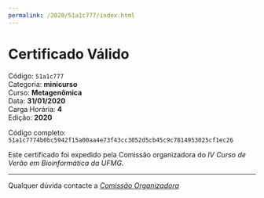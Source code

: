 ```yaml
---
permalink: /2020/51a1c777/index.html
---
```


# Certificado Válido

Código: `51a1c777`<br>
Categoria: **minicurso**<br>
Curso: **Metagenômica**<br>
Data: **31/01/2020**<br>
Carga Horária: **4**<br>
Edição: **2020**<br>


Código completo: `51a1c7774b0bc5942f15a00aa4e73f43cc3052d5cb45c9c7814953025cf1ec26`


Este certificado foi expedido pela Comissão organizadora do *IV Curso de Verão em Bioinformática da UFMG*.

----

Qualquer dúvida contacte a [_Comissão Organizadora_](<mailto:cursobioinfoufmg@gmail.com$subject=[Certificados]>)

